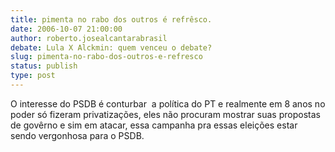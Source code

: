 ```yaml
---
title: pimenta no rabo dos outros é refrêsco.
date: 2006-10-07 21:00:00
author: roberto.josealcantarabrasil
debate: Lula X Alckmin: quem venceu o debate?
slug: pimenta-no-rabo-dos-outros-e-refresco
status: publish 
type: post
---
```


O interesse do PSDB é conturbar  a política do PT e realmente em 8 anos no poder só fizeram privatizações, eles não procuram mostrar suas propostas de govêrno e sim em atacar, essa campanha pra essas eleições estar sendo vergonhosa para o PSDB.
